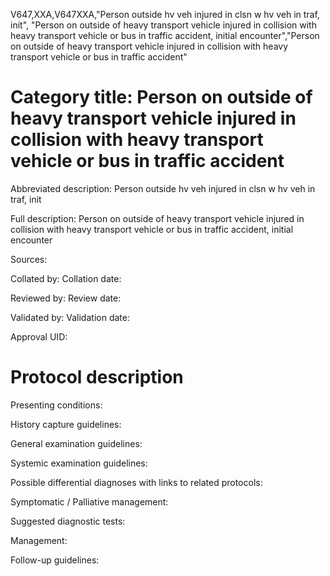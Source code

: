 V647,XXA,V647XXA,"Person outside hv veh injured in clsn w hv veh in traf, init", "Person on outside of heavy transport vehicle injured in collision with heavy transport vehicle or bus in traffic accident, initial encounter","Person on outside of heavy transport vehicle injured in collision with heavy transport vehicle or bus in traffic accident"
# Category title: Person on outside of heavy transport vehicle injured in collision with heavy transport vehicle or bus in traffic accident

Abbreviated description: Person outside hv veh injured in clsn w hv veh in traf, init

Full description: Person on outside of heavy transport vehicle injured in collision with heavy transport vehicle or bus in traffic accident, initial encounter

Sources:

Collated by:
Collation date:

Reviewed by:
Review date:

Validated by:
Validation date:

Approval UID:

# Protocol description

Presenting conditions:

History capture guidelines:

General examination guidelines:

Systemic examination guidelines:

Possible differential diagnoses with links to related protocols:

Symptomatic / Palliative management:

Suggested diagnostic tests:

Management:

Follow-up guidelines:
